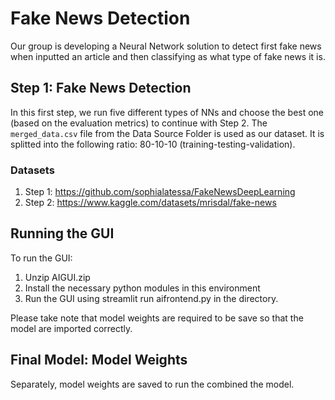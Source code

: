 # Fake News Detection

Our group is developing a Neural Network solution to detect first fake news when inputted an article and then classifying as what type of fake news it is.

## Step 1: Fake News Detection

In this first step, we run five different types of NNs and choose the best one (based on the evaluation metrics) to continue with Step 2. The `merged_data.csv` file from the Data Source Folder is used as our dataset. It is splitted into the following ratio: 80-10-10 (training-testing-validation).

### Datasets 
1. Step 1: https://github.com/sophialatessa/FakeNewsDeepLearning
2. Step 2: https://www.kaggle.com/datasets/mrisdal/fake-news

## Running the GUI

To run the GUI:
1. Unzip AIGUI.zip
2. Install the necessary python modules in this environment 
3. Run the GUI using streamlit run aifrontend.py in the directory.

Please take note that model weights are required to be save so that the model are imported correctly.

## Final Model: Model Weights
Separately, model weights are saved to run the combined the model.
